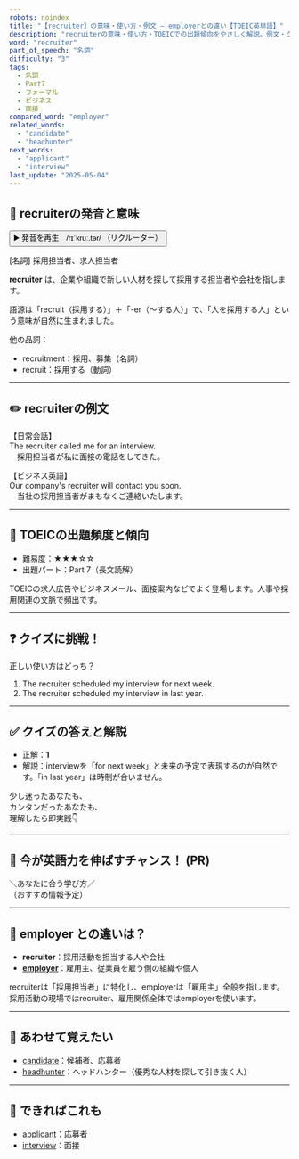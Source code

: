 ```yaml
---
robots: noindex
title: "【recruiter】の意味・使い方・例文 ― employerとの違い【TOEIC英単語】"
description: "recruiterの意味・使い方・TOEICでの出題傾向をやさしく解説。例文・クイズ付きでemployerとの違いもわかりやすく学べます。"
word: "recruiter"
part_of_speech: "名詞"
difficulty: "3"
tags:
  - 名詞
  - Part7
  - フォーマル
  - ビジネス
  - 面接
compared_word: "employer"
related_words:
  - "candidate"
  - "headhunter"
next_words:
  - "applicant"
  - "interview"
last_update: "2025-05-04"
---
```


## 🔰 recruiterの発音と意味

<button class="play-audio" onclick="playTTS('recruiter')">
  <span class="play-audio-main">
    ▶️ 発音を再生　/rɪˈkruː.tər/
  </span>
  <span class="play-audio-sub">
    （リクルーター）
  </span>
</button>

[名詞] 採用担当者、求人担当者

**recruiter** は、企業や組織で新しい人材を探して採用する担当者や会社を指します。

語源は「recruit（採用する）」＋「-er（～する人）」で、「人を採用する人」という意味が自然に生まれました。

他の品詞：  
- recruitment：採用、募集（名詞）
- recruit：採用する（動詞）

---

## ✏️ recruiterの例文

【日常会話】  
The recruiter called me for an interview.  
　採用担当者が私に面接の電話をしてきた。

【ビジネス英語】  
Our company's recruiter will contact you soon.  
　当社の採用担当者がまもなくご連絡いたします。

---

## 🎯 TOEICの出題頻度と傾向

- 難易度：★★★☆☆
- 出題パート：Part 7（長文読解）

TOEICの求人広告やビジネスメール、面接案内などでよく登場します。人事や採用関連の文脈で頻出です。

---

## ❓ クイズに挑戦！

正しい使い方はどっち？

1. The recruiter scheduled my interview for next week.  
2. The recruiter scheduled my interview in last year.

---

## ✅ クイズの答えと解説

- 正解：**1**
- 解説：interviewを「for next week」と未来の予定で表現するのが自然です。「in last year」は時制が合いません。

少し迷ったあなたも、  
カンタンだったあなたも、  
理解したら即実践👇️

---

## 🚀 今が英語力を伸ばすチャンス！ (PR)

<div class="info-center">
＼あなたに合う学び方／<br>  
（おすすめ情報予定）
</div>

---

## 🤔  employer との違いは？

- **recruiter**：採用活動を担当する人や会社
- **[employer](/word/employer)**：雇用主、従業員を雇う側の組織や個人

recruiterは「採用担当者」に特化し、employerは「雇用主」全般を指します。採用活動の現場ではrecruiter、雇用関係全体ではemployerを使います。

---

## 🧩 あわせて覚えたい

- [candidate](/word/candidate)：候補者、応募者
- [headhunter](/word/headhunter)：ヘッドハンター（優秀な人材を探して引き抜く人）

---

## 📖 できればこれも

- [applicant](/word/applicant)：応募者
- [interview](/word/interview)：面接

<!-- cvid: aid23_bid03 -->
